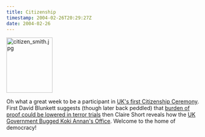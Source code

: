 ```yaml
---
title: Citizenship
timestamp: 2004-02-26T20:29:27Z
date: 2004-02-26
---
```


<img alt="citizen_smith.jpg" src="http://blog.whatfettle.com/archives/citizen_smith.jpg" width="120" height="144" border="0" />

Oh what a great week to be a participant in <a href='http://news.bbc.co.uk/1/hi/uk_politics/3487892.stm'>UK's first Citizenship Ceremony</a>. First David Blunkett suggests (though later back peddled) that <a href='http://news.bbc.co.uk/1/hi/uk_politics/3485016.stm'>burden of proof could be lowered in terror trials</a> then Claire Short reveals how the <a href='http://news.bbc.co.uk/1/hi/uk_politics/3490924.stm'>UK Government Bugged Koki Annan's Office</a>. Welcome to the home of democracy!